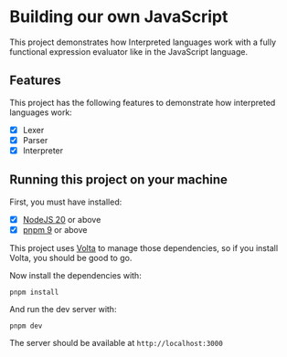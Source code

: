 # Building our own JavaScript

This project demonstrates how Interpreted languages work with
a fully functional expression evaluator like in the JavaScript language.

## Features

This project has the following features to demonstrate how interpreted languages work:

- [x] Lexer
- [x] Parser
- [x] Interpreter

## Running this project on your machine

First, you must have installed:

- [x] [NodeJS 20](https://nodejs.org/en) or above
- [x] [pnpm 9](https://pnpm.io/) or above

This project uses [Volta](https://volta.sh/) to manage those dependencies, so if you install Volta, you should be good to go.

Now install the dependencies with:

```shell
pnpm install
```

And run the dev server with:

```shell
pnpm dev
```

The server should be available at `http://localhost:3000`
